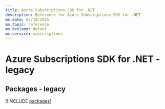 ```yaml
---
title: Azure Subscriptions SDK for .NET
description: Reference for Azure Subscriptions SDK for .NET
ms.date: 02/10/2025
ms.topic: reference
ms.devlang: dotnet
ms.service: subscriptions
---
```

# Azure Subscriptions SDK for .NET - legacy
## Packages - legacy
[!INCLUDE [packages](subscriptions-index.md)]